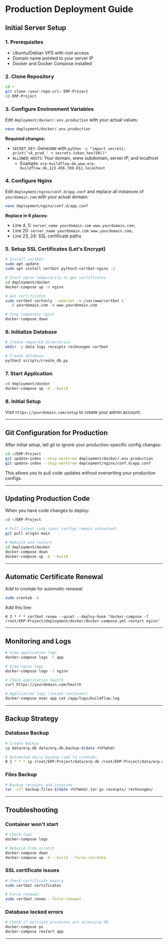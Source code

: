 # Production Deployment Guide

## Initial Server Setup

### 1. Prerequisites
- Ubuntu/Debian VPS with root access
- Domain name pointed to your server IP
- Docker and Docker Compose installed

### 2. Clone Repository
```bash
cd ~
git clone <your-repo-url> ERP-Project
cd ERP-Project
```

### 3. Configure Environment Variables

Edit `deployment/docker/.env.production` with your actual values:

```bash
nano deployment/docker/.env.production
```

**Required changes:**
- `SECRET_KEY`: Generate with `python -c "import secrets; print('sk_prod_' + secrets.token_hex(50))"`
- `ALLOWED_HOSTS`: Your domain, www subdomain, server IP, and localhost
  - Example: `erp-buildflow.de,www.erp-buildflow.de,123.456.789.012,localhost`

### 4. Configure Nginx

Edit `deployment/nginx/conf.d/app.conf` and replace all instances of `yourdomain.com` with your actual domain:

```bash
nano deployment/nginx/conf.d/app.conf
```

**Replace in 6 places:**
- Line 4, 5: `server_name yourdomain.com www.yourdomain.com;`
- Line 20: `server_name yourdomain.com www.yourdomain.com;`
- Line 23, 24: SSL certificate paths

### 5. Setup SSL Certificates (Let's Encrypt)

```bash
# Install certbot
sudo apt update
sudo apt install certbot python3-certbot-nginx -y

# Start nginx temporarily to get certificates
cd deployment/docker
docker-compose up -d nginx

# Get certificates
sudo certbot certonly --webroot -w /var/www/certbot \
  -d yourdomain.com -d www.yourdomain.com

# Stop temporary nginx
docker-compose down
```

### 6. Initialize Database

```bash
# Create required directories
mkdir -p data logs receipts rechnungen certbot

# Create database
python3 scripts/create_db.py
```

### 7. Start Application

```bash
cd deployment/docker
docker-compose up -d --build
```

### 8. Initial Setup

Visit `https://yourdomain.com/setup` to create your admin account.

---

## Git Configuration for Production

After initial setup, tell git to ignore your production-specific config changes:

```bash
cd ~/ERP-Project
git update-index --skip-worktree deployment/docker/.env.production
git update-index --skip-worktree deployment/nginx/conf.d/app.conf
```

This allows you to pull code updates without overwriting your production configs.

---

## Updating Production Code

When you have code changes to deploy:

```bash
cd ~/ERP-Project

# Pull latest code (your configs remain untouched)
git pull origin main

# Rebuild and restart
cd deployment/docker
docker-compose down
docker-compose up -d --build
```

---

## Automatic Certificate Renewal

Add to crontab for automatic renewal:

```bash
sudo crontab -e
```

Add this line:
```
0 3 * * * certbot renew --quiet --deploy-hook "docker-compose -f /root/ERP-Project/deployment/docker/docker-compose.yml restart nginx"
```

---

## Monitoring and Logs

```bash
# View application logs
docker-compose logs -f app

# View nginx logs
docker-compose logs -f nginx

# Check application health
curl https://yourdomain.com/health

# Application logs (inside container)
docker-compose exec app cat /app/logs/buildflow.log
```

---

## Backup Strategy

### Database Backup
```bash
# Create backup
cp data/erp.db data/erp.db.backup-$(date +%Y%m%d)

# Automated daily backup (add to crontab)
0 2 * * * cp /root/ERP-Project/data/erp.db /root/ERP-Project/data/erp.db.backup-$(date +\%Y\%m\%d)
```

### Files Backup
```bash
# Backup receipts and invoices
tar -czf backup-files-$(date +%Y%m%d).tar.gz receipts/ rechnungen/
```

---

## Troubleshooting

### Container won't start
```bash
# Check logs
docker-compose logs

# Rebuild from scratch
docker-compose down
docker-compose up -d --build --force-recreate
```

### SSL certificate issues
```bash
# Check certificate expiry
sudo certbot certificates

# Force renewal
sudo certbot renew --force-renewal
```

### Database locked errors
```bash
# Check if multiple processes are accessing DB
docker-compose ps
docker-compose restart app
```

---
